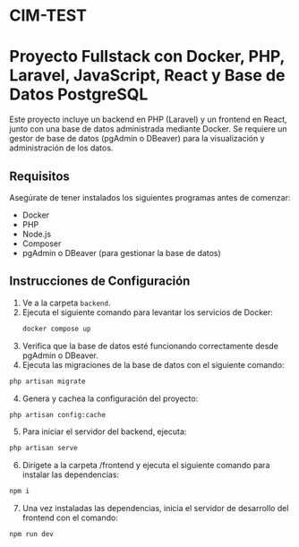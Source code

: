 # CIM-TEST

# Proyecto Fullstack con Docker, PHP, Laravel, JavaScript, React y Base de Datos PostgreSQL

Este proyecto incluye un backend en PHP (Laravel) y un frontend en React, junto con una base de datos administrada mediante Docker. Se requiere un gestor de base de datos (pgAdmin o DBeaver) para la visualización y administración de los datos.

## Requisitos

Asegúrate de tener instalados los siguientes programas antes de comenzar:

- Docker
- PHP
- Node.js
- Composer
- pgAdmin o DBeaver (para gestionar la base de datos)

## Instrucciones de Configuración

1. Ve a la carpeta `backend`.
2. Ejecuta el siguiente comando para levantar los servicios de Docker:
   ```bash
   docker compose up
3. Verifica que la base de datos esté funcionando correctamente desde pgAdmin o DBeaver.
4. Ejecuta las migraciones de la base de datos con el siguiente comando:
```bash
php artisan migrate
```
4. Genera y cachea la configuración del proyecto:
```bash
php artisan config:cache
```
5. Para iniciar el servidor del backend, ejecuta:
```bash
php artisan serve
```
6. Dirígete a la carpeta /frontend y ejecuta el siguiente comando para instalar las dependencias:
```bash
npm i
```
7. Una vez instaladas las dependencias, inicia el servidor de desarrollo del frontend con el comando:
```bash
npm run dev
```

